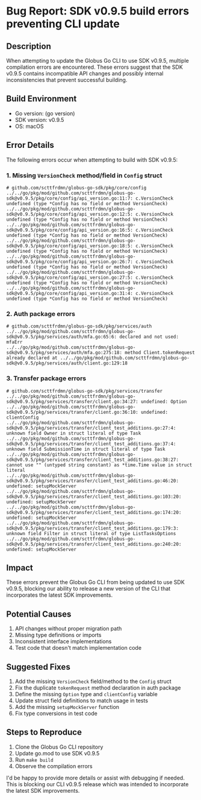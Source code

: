 # Bug Report: SDK v0.9.5 build errors preventing CLI update

## Description
When attempting to update the Globus Go CLI to use SDK v0.9.5, multiple compilation errors are encountered. These errors suggest that the SDK v0.9.5 contains incompatible API changes and possibly internal inconsistencies that prevent successful building.

## Build Environment
- Go version: (go version)
- SDK version: v0.9.5
- OS: macOS

## Error Details

The following errors occur when attempting to build with SDK v0.9.5:

### 1. Missing `VersionCheck` method/field in `Config` struct
```
# github.com/scttfrdmn/globus-go-sdk/pkg/core/config
../../go/pkg/mod/github.com/scttfrdmn/globus-go-sdk@v0.9.5/pkg/core/config/api_version.go:11:7: c.VersionCheck undefined (type *Config has no field or method VersionCheck)
../../go/pkg/mod/github.com/scttfrdmn/globus-go-sdk@v0.9.5/pkg/core/config/api_version.go:12:5: c.VersionCheck undefined (type *Config has no field or method VersionCheck)
../../go/pkg/mod/github.com/scttfrdmn/globus-go-sdk@v0.9.5/pkg/core/config/api_version.go:16:5: c.VersionCheck undefined (type *Config has no field or method VersionCheck)
../../go/pkg/mod/github.com/scttfrdmn/globus-go-sdk@v0.9.5/pkg/core/config/api_version.go:18:5: c.VersionCheck undefined (type *Config has no field or method VersionCheck)
../../go/pkg/mod/github.com/scttfrdmn/globus-go-sdk@v0.9.5/pkg/core/config/api_version.go:26:7: c.VersionCheck undefined (type *Config has no field or method VersionCheck)
../../go/pkg/mod/github.com/scttfrdmn/globus-go-sdk@v0.9.5/pkg/core/config/api_version.go:27:5: c.VersionCheck undefined (type *Config has no field or method VersionCheck)
../../go/pkg/mod/github.com/scttfrdmn/globus-go-sdk@v0.9.5/pkg/core/config/api_version.go:31:4: c.VersionCheck undefined (type *Config has no field or method VersionCheck)
```

### 2. Auth package errors
```
# github.com/scttfrdmn/globus-go-sdk/pkg/services/auth
../../go/pkg/mod/github.com/scttfrdmn/globus-go-sdk@v0.9.5/pkg/services/auth/mfa.go:65:6: declared and not used: mfaErr
../../go/pkg/mod/github.com/scttfrdmn/globus-go-sdk@v0.9.5/pkg/services/auth/mfa.go:275:18: method Client.tokenRequest already declared at ../../go/pkg/mod/github.com/scttfrdmn/globus-go-sdk@v0.9.5/pkg/services/auth/client.go:129:18
```

### 3. Transfer package errors
```
# github.com/scttfrdmn/globus-go-sdk/pkg/services/transfer
../../go/pkg/mod/github.com/scttfrdmn/globus-go-sdk@v0.9.5/pkg/services/transfer/client.go:34:27: undefined: Option
../../go/pkg/mod/github.com/scttfrdmn/globus-go-sdk@v0.9.5/pkg/services/transfer/client.go:36:10: undefined: clientConfig
../../go/pkg/mod/github.com/scttfrdmn/globus-go-sdk@v0.9.5/pkg/services/transfer/client_test_additions.go:27:4: unknown field Owner in struct literal of type Task
../../go/pkg/mod/github.com/scttfrdmn/globus-go-sdk@v0.9.5/pkg/services/transfer/client_test_additions.go:37:4: unknown field SubmissionTime in struct literal of type Task
../../go/pkg/mod/github.com/scttfrdmn/globus-go-sdk@v0.9.5/pkg/services/transfer/client_test_additions.go:38:27: cannot use "" (untyped string constant) as *time.Time value in struct literal
../../go/pkg/mod/github.com/scttfrdmn/globus-go-sdk@v0.9.5/pkg/services/transfer/client_test_additions.go:46:20: undefined: setupMockServer
../../go/pkg/mod/github.com/scttfrdmn/globus-go-sdk@v0.9.5/pkg/services/transfer/client_test_additions.go:103:20: undefined: setupMockServer
../../go/pkg/mod/github.com/scttfrdmn/globus-go-sdk@v0.9.5/pkg/services/transfer/client_test_additions.go:174:20: undefined: setupMockServer
../../go/pkg/mod/github.com/scttfrdmn/globus-go-sdk@v0.9.5/pkg/services/transfer/client_test_additions.go:179:3: unknown field Filter in struct literal of type ListTasksOptions
../../go/pkg/mod/github.com/scttfrdmn/globus-go-sdk@v0.9.5/pkg/services/transfer/client_test_additions.go:240:20: undefined: setupMockServer
```

## Impact
These errors prevent the Globus Go CLI from being updated to use SDK v0.9.5, blocking our ability to release a new version of the CLI that incorporates the latest SDK improvements.

## Potential Causes
1. API changes without proper migration path
2. Missing type definitions or imports
3. Inconsistent interface implementations
4. Test code that doesn't match implementation code

## Suggested Fixes
1. Add the missing `VersionCheck` field/method to the `Config` struct
2. Fix the duplicate `tokenRequest` method declaration in auth package
3. Define the missing `Option` type and `clientConfig` variable
4. Update struct field definitions to match usage in tests
5. Add the missing `setupMockServer` function
6. Fix type conversions in test code

## Steps to Reproduce
1. Clone the Globus Go CLI repository
2. Update go.mod to use SDK v0.9.5
3. Run `make build`
4. Observe the compilation errors

I'd be happy to provide more details or assist with debugging if needed. This is blocking our CLI v0.9.5 release which was intended to incorporate the latest SDK improvements.